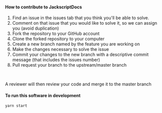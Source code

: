 #### How to contribute to JackscriptDocs

1. Find an issue in the issues tab that you think you'll be able to solve.
2. Comment on that issue that you would like to solve it, so we can assign you (avoid duplication)
3. Fork the repository to your GitHub account
4. Clone the forked repository to your computer
5. Create a new branch named by the feature you are working on
6. Make the changes necessary to solve the issue
7. Commit your changes to the new branch with a descriptive commit message (that includes the issues number)
8. Pull request your branch to the upstream/master branch

<br />
<p>A reviewer will then review your code and merge it to the master branch</p> 

#### To run this software in development
`yarn start`

